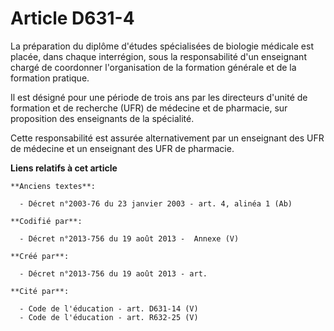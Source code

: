 # Article D631-4

La préparation du diplôme d'études spécialisées de biologie médicale est placée, dans chaque interrégion, sous la
responsabilité d'un enseignant chargé de coordonner l'organisation de la formation générale et de la formation pratique.

Il est désigné pour une période de trois ans par les directeurs d'unité de formation et de recherche (UFR) de médecine et de
pharmacie, sur proposition des enseignants de la spécialité.

Cette responsabilité est assurée alternativement par un enseignant des UFR de médecine et un enseignant des UFR de pharmacie.

**Liens relatifs à cet article**

	**Anciens textes**:

	  - Décret n°2003-76 du 23 janvier 2003 - art. 4, alinéa 1 (Ab)

	**Codifié par**:

	  - Décret n°2013-756 du 19 août 2013 -  Annexe (V)

	**Créé par**:

	  - Décret n°2013-756 du 19 août 2013 - art.

	**Cité par**:

	  - Code de l'éducation - art. D631-14 (V)
	  - Code de l'éducation - art. R632-25 (V)
